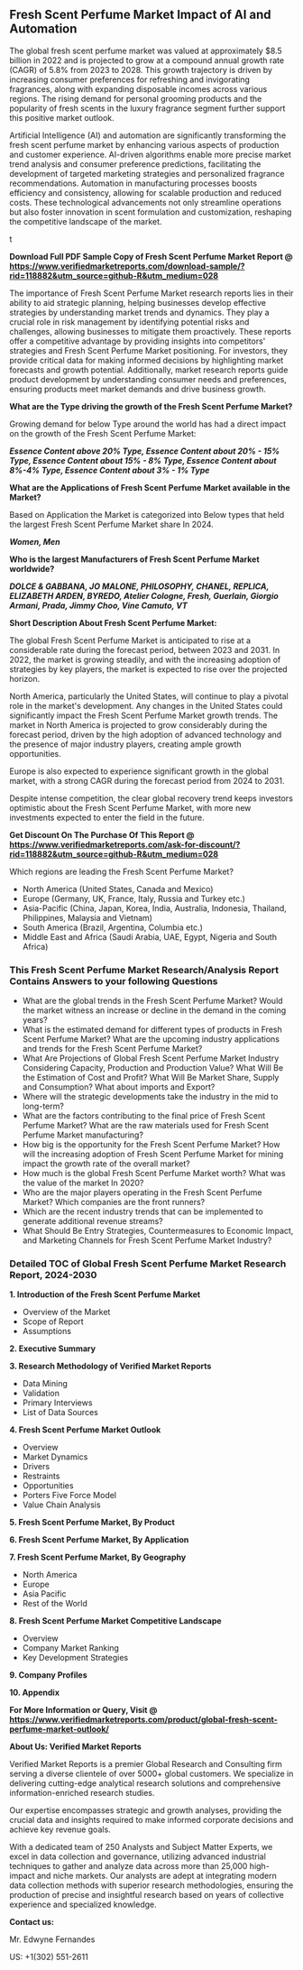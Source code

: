 <h2>Fresh Scent Perfume Market Impact of AI and Automation</h2><p>The global fresh scent perfume market was valued at approximately $8.5 billion in 2022 and is projected to grow at a compound annual growth rate (CAGR) of 5.8% from 2023 to 2028. This growth trajectory is driven by increasing consumer preferences for refreshing and invigorating fragrances, along with expanding disposable incomes across various regions. The rising demand for personal grooming products and the popularity of fresh scents in the luxury fragrance segment further support this positive market outlook.</p><p>Artificial Intelligence (AI) and automation are significantly transforming the fresh scent perfume market by enhancing various aspects of production and customer experience. AI-driven algorithms enable more precise market trend analysis and consumer preference predictions, facilitating the development of targeted marketing strategies and personalized fragrance recommendations. Automation in manufacturing processes boosts efficiency and consistency, allowing for scalable production and reduced costs. These technological advancements not only streamline operations but also foster innovation in scent formulation and customization, reshaping the competitive landscape of the market.</p>t</p><p id="" class=""><strong>Download Full PDF Sample Copy of Fresh Scent Perfume Market Report @ <a href="https://www.verifiedmarketreports.com/download-sample/?rid=118882&utm_source=github-R&utm_medium=028" target="_blank">https://www.verifiedmarketreports.com/download-sample/?rid=118882&utm_source=github-R&utm_medium=028</a></strong></p><p>The importance of&nbsp;Fresh Scent Perfume Market research reports lies in their ability to aid strategic planning, helping businesses develop effective strategies by understanding market trends and dynamics. They play a crucial role in risk management by identifying potential risks and challenges, allowing businesses to mitigate them proactively. These reports offer a competitive advantage by providing insights into competitors' strategies and Fresh Scent Perfume Market positioning. For investors, they provide critical data for making informed decisions by highlighting market forecasts and growth potential. Additionally, market research reports guide product development by understanding consumer needs and preferences, ensuring products meet market demands and drive business growth.</p><p><strong>What are the&nbsp;Type driving the growth of the Fresh Scent Perfume Market?</strong></p><p id="" class="">Growing demand for below Type around the world has had a direct impact on the growth of the Fresh Scent Perfume Market:</p><em><strong>Essence Content above 20% Type, Essence Content about 20% - 15% Type, Essence Content about 15% - 8% Type, Essence Content about 8%-4% Type, Essence Content about 3% - 1% Type</strong></em></p><strong>What are the&nbsp;Applications&nbsp;of Fresh Scent Perfume Market available in the Market?</strong></p><p id="" class="">Based on Application the Market is categorized into Below types that held the largest Fresh Scent Perfume Market share In 2024.</p><em><strong>Women, Men</strong></em></p><strong>Who is the largest Manufacturers of Fresh Scent Perfume Market worldwide?</strong></p><p><em><strong>DOLCE & GABBANA, JO MALONE, PHILOSOPHY, CHANEL, REPLICA, ELIZABETH ARDEN, BYREDO, Atelier Cologne, Fresh, Guerlain, Giorgio Armani, Prada, Jimmy Choo, Vine Camuto, VT</strong></em></p><p id="" class=""><strong>Short Description About Fresh Scent Perfume Market:</strong></p><p>The global Fresh Scent Perfume Market is anticipated to rise at a considerable rate during the forecast period, between 2023 and 2031. In 2022, the market is growing steadily, and with the increasing adoption of strategies by key players, the market is expected to rise over the projected horizon.</p><p>North America, particularly the United States, will continue to play a pivotal role in the market's development. Any changes in the United States could significantly impact the Fresh Scent Perfume Market growth trends. The market in North America is projected to grow considerably during the forecast period, driven by the high adoption of advanced technology and the presence of major industry players, creating ample growth opportunities.</p><p>Europe is also expected to experience significant growth in the global market, with a strong CAGR during the forecast period from 2024 to 2031.</p><p>Despite intense competition, the clear global recovery trend keeps investors optimistic about the Fresh Scent Perfume Market, with more new investments expected to enter the field in the future.</p><p id="" class=""><strong>Get Discount On The Purchase Of This Report @ <a href="https://www.verifiedmarketreports.com/ask-for-discount/?rid=118882&utm_source=github-R&utm_medium=028" target="_blank">https://www.verifiedmarketreports.com/ask-for-discount/?rid=118882&utm_source=github-R&utm_medium=028</a></strong></p>Which regions are leading the Fresh Scent Perfume Market?</p><ul><li>North America (United States, Canada and Mexico)</li><li>Europe (Germany, UK, France, Italy, Russia and Turkey etc.)</li><li>Asia-Pacific (China, Japan, Korea, India, Australia, Indonesia, Thailand, Philippines, Malaysia and Vietnam)</li><li>South America (Brazil, Argentina, Columbia etc.)</li><li>Middle East and Africa (Saudi Arabia, UAE, Egypt, Nigeria and South Africa)</li></ul><h3 id="" class="">This Fresh Scent Perfume Market Research/Analysis Report Contains Answers to your following Questions</h3><ul><li>What are the global trends in the Fresh Scent Perfume Market? Would the market witness an increase or decline in the demand in the coming years?</li><li>What is the estimated demand for different types of products in Fresh Scent Perfume Market? What are the upcoming industry applications and trends for the Fresh Scent Perfume Market?</li><li>What Are Projections of Global Fresh Scent Perfume Market Industry Considering Capacity, Production and Production Value? What Will Be the Estimation of Cost and Profit? What Will Be Market Share, Supply and Consumption? What about imports and Export?</li><li>Where will the strategic developments take the industry in the mid to long-term?</li><li>What are the factors contributing to the final price of Fresh Scent Perfume Market? What are the raw materials used for Fresh Scent Perfume Market manufacturing?</li><li>How big is the opportunity for the Fresh Scent Perfume Market? How will the increasing adoption of Fresh Scent Perfume Market for mining impact the growth rate of the overall market?</li><li>How much is the global Fresh Scent Perfume Market worth? What was the value of the market In 2020?</li><li>Who are the major players operating in the Fresh Scent Perfume Market? Which companies are the front runners?</li><li>Which are the recent industry trends that can be implemented to generate additional revenue streams?</li><li>What Should Be Entry Strategies, Countermeasures to Economic Impact, and Marketing Channels for Fresh Scent Perfume Market Industry?</li></ul><h3 id="" class="">Detailed TOC of Global Fresh Scent Perfume Market Research Report, 2024-2030</h3><p id="" class=""><strong>1. Introduction of the Fresh Scent Perfume Market</strong></p><ul><li>Overview of the Market</li><li>Scope of Report</li><li>Assumptions</li></ul><p id="" class=""><strong>2. Executive Summary</strong></p><p id="" class=""><strong>3. Research Methodology of Verified Market Reports</strong></p><ul><li>Data Mining</li><li>Validation</li><li>Primary Interviews</li><li>List of Data Sources</li></ul><p id="" class=""><strong>4. Fresh Scent Perfume Market Outlook</strong></p><ul><li>Overview</li><li>Market Dynamics</li><li>Drivers</li><li>Restraints</li><li>Opportunities</li><li>Porters Five Force Model</li><li>Value Chain Analysis</li></ul><p id="" class=""><strong>5. Fresh Scent Perfume Market, By Product</strong></p><p id="" class=""><strong>6. Fresh Scent Perfume Market, By Application</strong></p><p id="" class=""><strong>7. Fresh Scent Perfume Market, By Geography</strong></p><ul><li>North America</li><li>Europe</li><li>Asia Pacific</li><li>Rest of the World</li></ul><p id="" class=""><strong>8. Fresh Scent Perfume Market Competitive Landscape</strong></p><ul><li>Overview</li><li>Company Market Ranking</li><li>Key Development Strategies</li></ul><p id="" class=""><strong>9. Company Profiles</strong></p><p id="" class=""><strong>10. Appendix</strong></p><p id="" class=""><strong>For More Information or Query, Visit @ <a href="https://www.verifiedmarketreports.com/product/global-fresh-scent-perfume-market-outlook/" target="_blank">https://www.verifiedmarketreports.com/product/global-fresh-scent-perfume-market-outlook/</a></strong></p><p id="" class=""><strong>About Us: Verified Market Reports</strong></p><p id="" class="">Verified Market Reports is a premier Global Research and Consulting firm serving a diverse clientele of over 5000+ global customers. We specialize in delivering cutting-edge analytical research solutions and comprehensive information-enriched research studies.</p><p id="" class="">Our expertise encompasses strategic and growth analyses, providing the crucial data and insights required to make informed corporate decisions and achieve key revenue goals.</p><p id="" class="">With a dedicated team of 250 Analysts and Subject Matter Experts, we excel in data collection and governance, utilizing advanced industrial techniques to gather and analyze data across more than 25,000 high-impact and niche markets. Our analysts are adept at integrating modern data collection methods with superior research methodologies, ensuring the production of precise and insightful research based on years of collective experience and specialized knowledge.</p><p id="" class=""><strong>Contact us:</strong></p><p id="" class="">Mr. Edwyne Fernandes</p><p id="" class="">US: +1(302) 551-2611</p>